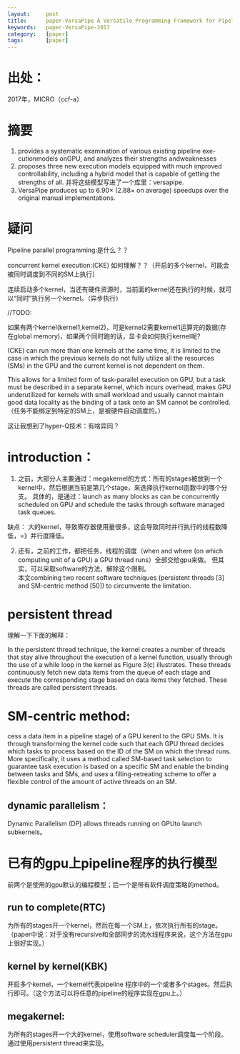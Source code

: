 ```yaml
---
layout:     post
title:      paper-VersaPipe A Versatile Programming Framework for Pipelined Computing on GPU
keywords:   paper-VersaPipe-2017
category:   [paper]
tags:       [paper]
---
```



# 出处：
2017年，MICRO（ccf-a）


# 摘要

1. provides a systematic examination of various existing pipeline exe- cutionmodels onGPU, and analyzes their strengths andweaknesses
2. proposes three new execution models equipped with much improved controllability, including a hybrid model that is capable of getting the strengths of all. 并将这些模型写进了一个库里：versapipe.
3. VersaPipe produces up to 6.90× (2.88× on average) speedups over the original manual implementations.



# 疑问

Pipeline parallel programming:是什么？？


concurrent kernel execution:(CKE) 如何理解？？（开启的多个kernel，可能会被同时调度到不同的SM上执行）

连续启动多个kernel，当还有硬件资源时，当前面的kernel还在执行的时候，就可以“同时”执行另一个kernel。（异步执行）

//TODO:

如果有两个kernel(kernel1,kernel2)，可是kernel2需要kernel1运算完的数据(存在global memory)，如果两个同时跑的话，显卡会如何执行kernel呢? 

(CKE) can run more than one kernels at the same time, it is limited to the case in which the previous kernels do not fully utilize all the resources (SMs) in the GPU and the current kernel is not dependent on them. 

This allows for a limited form of task-parallel execution on GPU, but a task must be described in a separate kernel, which incurs overhead, makes GPU underutilized for kernels with small workload and usually cannot maintain good data locality as the binding of a task onto an SM cannot be controlled. （任务不能绑定到特定的SM上，是被硬件自动调度的。）

这让我想到了hyper-Q技术：有啥异同？




# introduction：

1. 之前，大部分人主要通过：megakernel的方式：所有的stages被放到一个kernel中，然后根据当前是第几个stage，来选择执行kernel函数中的哪个分支。 具体的，是通过：launch as many blocks as can be concurrently scheduled on GPU and schedule the tasks through software managed task queues.

缺点： 大的kernel，导致寄存器使用量很多，这会导致同时并行执行的线程数降低，=》并行度降低。

2. 还有，之前的工作，都把任务，线程的调度（when and where (on which computing unit of a GPU) a GPU thread runs）全部交给gpu来做。
但其实，可以采取software的方法，解除这个限制。  
本文combining two recent software techniques (persistent threads [3] and SM-centric method [50]) to circumvente the limitation.


# persistent thread

理解一下下面的解释：

In the persistent thread technique, the kernel creates a number of threads that stay alive throughout the execution of a kernel function, usually through the use of a while loop in the kernel as Figure 3(c) illustrates. These threads continuously fetch new data items from the queue of each stage and execute the corresponding stage based on data items they fetched. These threads are called persistent threads.



# SM-centric method:

cess a data item in a pipeline stage) of a GPU kerenl to the GPU SMs. It is through transforming the kernel code such that each GPU thread decides which tasks to process based on the ID of the SM on which the thread runs. More specifically, it uses a method called SM-based task selection to guarantee task execution is based on a specific SM and enable the binding between tasks and SMs, and uses a filling-retreating scheme to offer a flexible control of the amount of active threads on an SM.



## dynamic parallelism：

Dynamic Parallelism (DP) allows threads running on GPUto launch subkernels。



# 已有的gpu上pipeline程序的执行模型

前两个是使用的gpu默认的编程模型；后一个是带有软件调度策略的method。

## run to complete(RTC)

为所有的stages开一个kernel，然后在每一个SM上，依次执行所有的stage。（paper中说：对于没有recursive和全部同步的流水线程序来说，这个方法在gpu上很好实现。）


## kernel by kernel(KBK)

开启多个kernel，一个kernel代表pipeline 程序中的一个或者多个stages。然后执行即可。（这个方法可以将任意的pipeline的程序实现在gpu上。）

## megakernel:

为所有的stages开一个大的kernel，使用software scheduler调度每一个阶段。通过使用persistent thread来实现。



